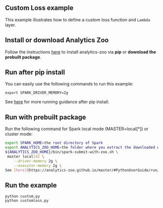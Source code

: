 ## Custom Loss example
This example illustrates how to define a custom loss function and ```Lambda``` layer.

## Install or download Analytics Zoo
Follow the instructions [here](https://analytics-zoo.github.io/master/#PythonUserGuide/install/) to install analytics-zoo via __pip__ or __download the prebuilt package__.

## Run after pip install
You can easily use the following commands to run this example:
```
export SPARK_DRIVER_MEMORY=2g
```
See [here](https://analytics-zoo.github.io/master/#PythonUserGuide/run/#run-after-pip-install) for more running guidance after pip install.

## Run with prebuilt package
Run the following command for Spark local mode (MASTER=local[*]) or cluster mode:
```bash
export SPARK_HOME=the root directory of Spark
export ANALYTICS_ZOO_HOME=the folder where you extract the downloaded Analytics Zoo zip package
${ANALYTICS_ZOO_HOME}/bin/spark-submit-with-zoo.sh \
 master local[4] \
    --driver-memory 2g \
    --executor-memory 2g \
See [here](https://analytics-zoo.github.io/master/#PythonUserGuide/run/#run-without-pip-install) for more running guidance without pip install.
```

## Run the example
```
python custom.py
python customloss.py
```
